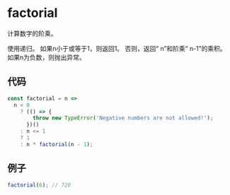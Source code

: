 # factorial

计算数字的阶乘。

使用递归。
如果n小于或等于1，则返回1。
否则，返回“ n”和阶乘“ n-1”的乘积。
如果n为负数，则抛出异常。

## 代码

```js
const factorial = n =>
  n < 0
    ? (() => {
        throw new TypeError('Negative numbers are not allowed!');
      })()
    : n <= 1
    ? 1
    : n * factorial(n - 1);
```

## 例子

```js
factorial(6); // 720
```
